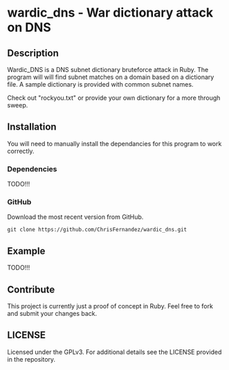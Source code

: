 wardic_dns - War dictionary attack on DNS
=========================================

Description
-----------

Wardic_DNS is a DNS subnet dictionary bruteforce attack in Ruby. The program
will will find subnet matches on a domain based on a dictionary file. A sample
dictionary is provided with common subnet names. 

Check out "rockyou.txt" or provide your own dictionary for a more through
sweep.

Installation
------------

You will need to manually install the dependancies for this program to work
correctly.

### Dependencies

TODO!!!

### GitHub

Download the most recent version from GitHub.

```
git clone https://github.com/ChrisFernandez/wardic_dns.git
```

Example
-------

TODO!!!

Contribute
----------

This project is currently just a proof of concept in Ruby. Feel free to fork
and submit your changes back.

LICENSE
-------

Licensed under the GPLv3. For additional details see the LICENSE provided in
the repository.
